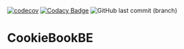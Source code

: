 [![codecov](https://img.shields.io/codecov/c/gh/MyCookieBook/CookieBookBE?color=green)](https://codecov.io/gh/MyCookieBook/CookieBookBE)
[![Codacy Badge](https://app.codacy.com/project/badge/Grade/73b36c03c5064663a5d251055f402c34)](https://www.codacy.com/gh/MyCookieBook/CookieBookBE/dashboard?utm_source=github.com&amp;utm_medium=referral&amp;utm_content=MyCookieBook/CookieBookBE&amp;utm_campaign=Badge_Grade)
![GitHub last commit (branch)](https://img.shields.io/github/last-commit/MyCookieBook/CookieBookBE/master)

# CookieBookBE
